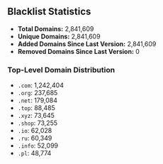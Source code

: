 ## Blacklist Statistics

- **Total Domains:** 2,841,609
- **Unique Domains:** 2,841,609
- **Added Domains Since Last Version:** 2,841,609
- **Removed Domains Since Last Version:** 0

### Top-Level Domain Distribution

-  `.com`: 1,242,404
-  `.org`: 237,685
-  `.net`: 179,084
-  `.top`: 88,485
-  `.xyz`: 73,645
-  `.shop`: 73,255
-  `.io`: 62,028
-  `.ru`: 60,349
-  `.info`: 52,099
-  `.pl`: 48,774
